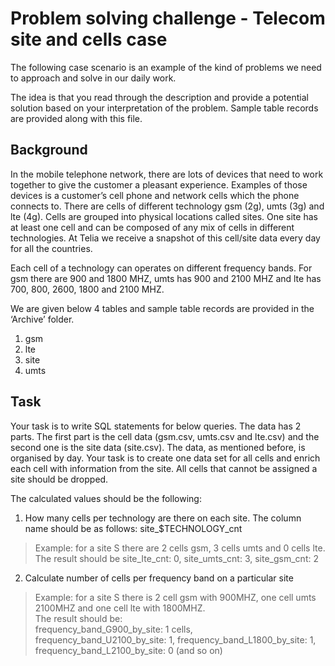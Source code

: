 # Problem solving challenge - Telecom site and cells case
The following case scenario is an example of the kind of problems we need to approach and solve in our daily work. 

The idea is that you read through the description and provide a potential solution based on your interpretation of the problem. 
Sample table records are provided along with this file.


## Background
In the mobile telephone network, there are lots of devices that need to work together to give the customer a pleasant experience. Examples of those devices is a customer’s cell phone and network cells which the phone connects to. There are cells of different technology gsm (2g), umts (3g) and lte (4g). Cells are grouped into physical locations called sites. One site has at least one cell and can be composed of any mix of cells in different technologies. At Telia we receive a snapshot of this cell/site data every day for all the countries.

Each cell of a technology can operates on different frequency bands. For gsm there are 900 and 1800 MHZ, umts has 900 and 2100 MHZ and lte has 700, 800, 2600, 1800 and 2100 MHZ.

We are given below 4 tables and sample table records are provided in the ‘Archive’ folder.
1) gsm
2) lte
3) site
4) umts

## Task
Your task is to write SQL statements for below queries. The data has 2 parts. The first part is the cell data (gsm.csv, umts.csv and lte.csv) and the second one is the site data (site.csv). The data, as mentioned before, is organised by day. Your task is to create one data set for all cells and enrich each cell with information from the site. All cells that cannot be assigned a site should be dropped.

The calculated values should be the following:

1. How many cells per technology are there on each site. The column name should be as follows: site_$TECHNOLOGY_cnt

> Example: for a site S there are 2 cells gsm, 3 cells umts and 0 cells lte. <br>
> The result should be site_Ite_cnt: 0, site_umts_cnt: 3, site_gsm_cnt: 2

2. Calculate number of cells per frequency band on a particular site

> Example: for a site S there is 2 cell gsm with 900MHZ, one cell umts 2100MHZ and one cell lte with 1800MHZ. <br>
> The result should be: <br>
> frequency_band_G900_by_site: 1 cells, frequency_band_U2100_by_site: 1, frequency_band_L1800_by_site: 1, frequency_band_L2100_by_site: 0 (and so on)

